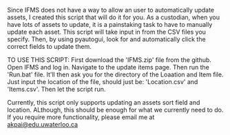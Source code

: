 Since IFMS does not have a way to allow an user to automatically update assets, I created this script that will do it for you.
As a custodian, when you have lots of assets to update, it is a painstaking task to have to manually update each asset.
This script will take input in from the CSV files you specify. Then, by using pyautogui, look for and automatically click the correct fields to update them.

TO USE THIS SCRIPT:
First download the 'IFMS.zip' file from the github.
Open IFMS and log in.
Navigate to the update items page.
Then  run the 'Run.bat' file.
It'll then ask you for the directory of the Loaation and Item file. Just input the location of the file, should just be: 'Location.csv' and 'Items.csv'.
Then let the script run.

Currently, this script only supports updating an assets sort field and location. ALthough, this should be enough for what we currently need to do.
If you require more functionality, please email me at akpai@edu.uwaterloo.ca
